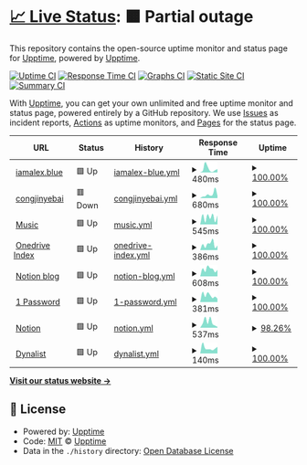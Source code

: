 # [📈 Live Status](https://status.iamalex.blue): <!--live status--> **🟧 Partial outage**

This repository contains the open-source uptime monitor and status page for [Upptime](https://upptime.js.org), powered by [Upptime](https://github.com/upptime/upptime).

[![Uptime CI](https://github.com/iamalexblue/siteuptime/workflows/Uptime%20CI/badge.svg)](https://github.com/iamalexblue/siteuptime/actions?query=workflow%3A%22Uptime+CI%22)
[![Response Time CI](https://github.com/iamalexblue/siteuptime/workflows/Response%20Time%20CI/badge.svg)](https://github.com/iamalexblue/siteuptime/actions?query=workflow%3A%22Response+Time+CI%22)
[![Graphs CI](https://github.com/iamalexblue/siteuptime/workflows/Graphs%20CI/badge.svg)](https://github.com/iamalexblue/siteuptime/actions?query=workflow%3A%22Graphs+CI%22)
[![Static Site CI](https://github.com/iamalexblue/siteuptime/workflows/Static%20Site%20CI/badge.svg)](https://github.com/iamalexblue/siteuptime/actions?query=workflow%3A%22Static+Site+CI%22)
[![Summary CI](https://github.com/iamalexblue/siteuptime/workflows/Summary%20CI/badge.svg)](https://github.com/iamalexblue/siteuptime/actions?query=workflow%3A%22Summary+CI%22)

With [Upptime](https://upptime.js.org), you can get your own unlimited and free uptime monitor and status page, powered entirely by a GitHub repository. We use [Issues](https://github.com/upptime/upptime/issues) as incident reports, [Actions](https://github.com/iamalexblue/siteuptime/actions) as uptime monitors, and [Pages](https://status.iamalex.blue) for the status page.

<!--start: status pages-->
<!-- This summary is generated by Upptime (https://github.com/upptime/upptime) -->
<!-- Do not edit this manually, your changes will be overwritten -->
<!-- prettier-ignore -->
| URL | Status | History | Response Time | Uptime |
| --- | ------ | ------- | ------------- | ------ |
| <img alt="" src="https://favicons.githubusercontent.com/iamalex.blue" height="13"> [iamalex.blue](https://iamalex.blue) | 🟩 Up | [iamalex-blue.yml](https://github.com/iamalexblue/siteuptime/commits/HEAD/history/iamalex-blue.yml) | <details><summary><img alt="Response time graph" src="./graphs/iamalex-blue/response-time-week.png" height="20"> 480ms</summary><br><a href="https://status.iamalex.blue/history/iamalex-blue"><img alt="Response time 521" src="https://img.shields.io/endpoint?url=https%3A%2F%2Fraw.githubusercontent.com%2Fiamalexblue%2Fsiteuptime%2FHEAD%2Fapi%2Fiamalex-blue%2Fresponse-time.json"></a><br><a href="https://status.iamalex.blue/history/iamalex-blue"><img alt="24-hour response time 443" src="https://img.shields.io/endpoint?url=https%3A%2F%2Fraw.githubusercontent.com%2Fiamalexblue%2Fsiteuptime%2FHEAD%2Fapi%2Fiamalex-blue%2Fresponse-time-day.json"></a><br><a href="https://status.iamalex.blue/history/iamalex-blue"><img alt="7-day response time 480" src="https://img.shields.io/endpoint?url=https%3A%2F%2Fraw.githubusercontent.com%2Fiamalexblue%2Fsiteuptime%2FHEAD%2Fapi%2Fiamalex-blue%2Fresponse-time-week.json"></a><br><a href="https://status.iamalex.blue/history/iamalex-blue"><img alt="30-day response time 467" src="https://img.shields.io/endpoint?url=https%3A%2F%2Fraw.githubusercontent.com%2Fiamalexblue%2Fsiteuptime%2FHEAD%2Fapi%2Fiamalex-blue%2Fresponse-time-month.json"></a><br><a href="https://status.iamalex.blue/history/iamalex-blue"><img alt="1-year response time 521" src="https://img.shields.io/endpoint?url=https%3A%2F%2Fraw.githubusercontent.com%2Fiamalexblue%2Fsiteuptime%2FHEAD%2Fapi%2Fiamalex-blue%2Fresponse-time-year.json"></a></details> | <details><summary><a href="https://status.iamalex.blue/history/iamalex-blue">100.00%</a></summary><a href="https://status.iamalex.blue/history/iamalex-blue"><img alt="All-time uptime 99.38%" src="https://img.shields.io/endpoint?url=https%3A%2F%2Fraw.githubusercontent.com%2Fiamalexblue%2Fsiteuptime%2FHEAD%2Fapi%2Fiamalex-blue%2Fuptime.json"></a><br><a href="https://status.iamalex.blue/history/iamalex-blue"><img alt="24-hour uptime 100.00%" src="https://img.shields.io/endpoint?url=https%3A%2F%2Fraw.githubusercontent.com%2Fiamalexblue%2Fsiteuptime%2FHEAD%2Fapi%2Fiamalex-blue%2Fuptime-day.json"></a><br><a href="https://status.iamalex.blue/history/iamalex-blue"><img alt="7-day uptime 100.00%" src="https://img.shields.io/endpoint?url=https%3A%2F%2Fraw.githubusercontent.com%2Fiamalexblue%2Fsiteuptime%2FHEAD%2Fapi%2Fiamalex-blue%2Fuptime-week.json"></a><br><a href="https://status.iamalex.blue/history/iamalex-blue"><img alt="30-day uptime 100.00%" src="https://img.shields.io/endpoint?url=https%3A%2F%2Fraw.githubusercontent.com%2Fiamalexblue%2Fsiteuptime%2FHEAD%2Fapi%2Fiamalex-blue%2Fuptime-month.json"></a><br><a href="https://status.iamalex.blue/history/iamalex-blue"><img alt="1-year uptime 99.38%" src="https://img.shields.io/endpoint?url=https%3A%2F%2Fraw.githubusercontent.com%2Fiamalexblue%2Fsiteuptime%2FHEAD%2Fapi%2Fiamalex-blue%2Fuptime-year.json"></a></details>
| <img alt="" src="https://favicons.githubusercontent.com/congjinyebai.red" height="13"> [congjinyebai](https://congjinyebai.red) | 🟥 Down | [congjinyebai.yml](https://github.com/iamalexblue/siteuptime/commits/HEAD/history/congjinyebai.yml) | <details><summary><img alt="Response time graph" src="./graphs/congjinyebai/response-time-week.png" height="20"> 680ms</summary><br><a href="https://status.iamalex.blue/history/congjinyebai"><img alt="Response time 437" src="https://img.shields.io/endpoint?url=https%3A%2F%2Fraw.githubusercontent.com%2Fiamalexblue%2Fsiteuptime%2FHEAD%2Fapi%2Fcongjinyebai%2Fresponse-time.json"></a><br><a href="https://status.iamalex.blue/history/congjinyebai"><img alt="24-hour response time 285" src="https://img.shields.io/endpoint?url=https%3A%2F%2Fraw.githubusercontent.com%2Fiamalexblue%2Fsiteuptime%2FHEAD%2Fapi%2Fcongjinyebai%2Fresponse-time-day.json"></a><br><a href="https://status.iamalex.blue/history/congjinyebai"><img alt="7-day response time 680" src="https://img.shields.io/endpoint?url=https%3A%2F%2Fraw.githubusercontent.com%2Fiamalexblue%2Fsiteuptime%2FHEAD%2Fapi%2Fcongjinyebai%2Fresponse-time-week.json"></a><br><a href="https://status.iamalex.blue/history/congjinyebai"><img alt="30-day response time 503" src="https://img.shields.io/endpoint?url=https%3A%2F%2Fraw.githubusercontent.com%2Fiamalexblue%2Fsiteuptime%2FHEAD%2Fapi%2Fcongjinyebai%2Fresponse-time-month.json"></a><br><a href="https://status.iamalex.blue/history/congjinyebai"><img alt="1-year response time 437" src="https://img.shields.io/endpoint?url=https%3A%2F%2Fraw.githubusercontent.com%2Fiamalexblue%2Fsiteuptime%2FHEAD%2Fapi%2Fcongjinyebai%2Fresponse-time-year.json"></a></details> | <details><summary><a href="https://status.iamalex.blue/history/congjinyebai">100.00%</a></summary><a href="https://status.iamalex.blue/history/congjinyebai"><img alt="All-time uptime 100.00%" src="https://img.shields.io/endpoint?url=https%3A%2F%2Fraw.githubusercontent.com%2Fiamalexblue%2Fsiteuptime%2FHEAD%2Fapi%2Fcongjinyebai%2Fuptime.json"></a><br><a href="https://status.iamalex.blue/history/congjinyebai"><img alt="24-hour uptime 99.99%" src="https://img.shields.io/endpoint?url=https%3A%2F%2Fraw.githubusercontent.com%2Fiamalexblue%2Fsiteuptime%2FHEAD%2Fapi%2Fcongjinyebai%2Fuptime-day.json"></a><br><a href="https://status.iamalex.blue/history/congjinyebai"><img alt="7-day uptime 100.00%" src="https://img.shields.io/endpoint?url=https%3A%2F%2Fraw.githubusercontent.com%2Fiamalexblue%2Fsiteuptime%2FHEAD%2Fapi%2Fcongjinyebai%2Fuptime-week.json"></a><br><a href="https://status.iamalex.blue/history/congjinyebai"><img alt="30-day uptime 100.00%" src="https://img.shields.io/endpoint?url=https%3A%2F%2Fraw.githubusercontent.com%2Fiamalexblue%2Fsiteuptime%2FHEAD%2Fapi%2Fcongjinyebai%2Fuptime-month.json"></a><br><a href="https://status.iamalex.blue/history/congjinyebai"><img alt="1-year uptime 100.00%" src="https://img.shields.io/endpoint?url=https%3A%2F%2Fraw.githubusercontent.com%2Fiamalexblue%2Fsiteuptime%2FHEAD%2Fapi%2Fcongjinyebai%2Fuptime-year.json"></a></details>
| <img alt="" src="https://favicons.githubusercontent.com/music.iamalex.blue" height="13"> [Music](https://music.iamalex.blue) | 🟩 Up | [music.yml](https://github.com/iamalexblue/siteuptime/commits/HEAD/history/music.yml) | <details><summary><img alt="Response time graph" src="./graphs/music/response-time-week.png" height="20"> 545ms</summary><br><a href="https://status.iamalex.blue/history/music"><img alt="Response time 317" src="https://img.shields.io/endpoint?url=https%3A%2F%2Fraw.githubusercontent.com%2Fiamalexblue%2Fsiteuptime%2FHEAD%2Fapi%2Fmusic%2Fresponse-time.json"></a><br><a href="https://status.iamalex.blue/history/music"><img alt="24-hour response time 685" src="https://img.shields.io/endpoint?url=https%3A%2F%2Fraw.githubusercontent.com%2Fiamalexblue%2Fsiteuptime%2FHEAD%2Fapi%2Fmusic%2Fresponse-time-day.json"></a><br><a href="https://status.iamalex.blue/history/music"><img alt="7-day response time 545" src="https://img.shields.io/endpoint?url=https%3A%2F%2Fraw.githubusercontent.com%2Fiamalexblue%2Fsiteuptime%2FHEAD%2Fapi%2Fmusic%2Fresponse-time-week.json"></a><br><a href="https://status.iamalex.blue/history/music"><img alt="30-day response time 373" src="https://img.shields.io/endpoint?url=https%3A%2F%2Fraw.githubusercontent.com%2Fiamalexblue%2Fsiteuptime%2FHEAD%2Fapi%2Fmusic%2Fresponse-time-month.json"></a><br><a href="https://status.iamalex.blue/history/music"><img alt="1-year response time 317" src="https://img.shields.io/endpoint?url=https%3A%2F%2Fraw.githubusercontent.com%2Fiamalexblue%2Fsiteuptime%2FHEAD%2Fapi%2Fmusic%2Fresponse-time-year.json"></a></details> | <details><summary><a href="https://status.iamalex.blue/history/music">100.00%</a></summary><a href="https://status.iamalex.blue/history/music"><img alt="All-time uptime 100.00%" src="https://img.shields.io/endpoint?url=https%3A%2F%2Fraw.githubusercontent.com%2Fiamalexblue%2Fsiteuptime%2FHEAD%2Fapi%2Fmusic%2Fuptime.json"></a><br><a href="https://status.iamalex.blue/history/music"><img alt="24-hour uptime 100.00%" src="https://img.shields.io/endpoint?url=https%3A%2F%2Fraw.githubusercontent.com%2Fiamalexblue%2Fsiteuptime%2FHEAD%2Fapi%2Fmusic%2Fuptime-day.json"></a><br><a href="https://status.iamalex.blue/history/music"><img alt="7-day uptime 100.00%" src="https://img.shields.io/endpoint?url=https%3A%2F%2Fraw.githubusercontent.com%2Fiamalexblue%2Fsiteuptime%2FHEAD%2Fapi%2Fmusic%2Fuptime-week.json"></a><br><a href="https://status.iamalex.blue/history/music"><img alt="30-day uptime 100.00%" src="https://img.shields.io/endpoint?url=https%3A%2F%2Fraw.githubusercontent.com%2Fiamalexblue%2Fsiteuptime%2FHEAD%2Fapi%2Fmusic%2Fuptime-month.json"></a><br><a href="https://status.iamalex.blue/history/music"><img alt="1-year uptime 100.00%" src="https://img.shields.io/endpoint?url=https%3A%2F%2Fraw.githubusercontent.com%2Fiamalexblue%2Fsiteuptime%2FHEAD%2Fapi%2Fmusic%2Fuptime-year.json"></a></details>
| <img alt="" src="https://favicons.githubusercontent.com/share.iamalex.blue" height="13"> [Onedrive Index](https://share.iamalex.blue) | 🟩 Up | [onedrive-index.yml](https://github.com/iamalexblue/siteuptime/commits/HEAD/history/onedrive-index.yml) | <details><summary><img alt="Response time graph" src="./graphs/onedrive-index/response-time-week.png" height="20"> 386ms</summary><br><a href="https://status.iamalex.blue/history/onedrive-index"><img alt="Response time 310" src="https://img.shields.io/endpoint?url=https%3A%2F%2Fraw.githubusercontent.com%2Fiamalexblue%2Fsiteuptime%2FHEAD%2Fapi%2Fonedrive-index%2Fresponse-time.json"></a><br><a href="https://status.iamalex.blue/history/onedrive-index"><img alt="24-hour response time 309" src="https://img.shields.io/endpoint?url=https%3A%2F%2Fraw.githubusercontent.com%2Fiamalexblue%2Fsiteuptime%2FHEAD%2Fapi%2Fonedrive-index%2Fresponse-time-day.json"></a><br><a href="https://status.iamalex.blue/history/onedrive-index"><img alt="7-day response time 386" src="https://img.shields.io/endpoint?url=https%3A%2F%2Fraw.githubusercontent.com%2Fiamalexblue%2Fsiteuptime%2FHEAD%2Fapi%2Fonedrive-index%2Fresponse-time-week.json"></a><br><a href="https://status.iamalex.blue/history/onedrive-index"><img alt="30-day response time 339" src="https://img.shields.io/endpoint?url=https%3A%2F%2Fraw.githubusercontent.com%2Fiamalexblue%2Fsiteuptime%2FHEAD%2Fapi%2Fonedrive-index%2Fresponse-time-month.json"></a><br><a href="https://status.iamalex.blue/history/onedrive-index"><img alt="1-year response time 310" src="https://img.shields.io/endpoint?url=https%3A%2F%2Fraw.githubusercontent.com%2Fiamalexblue%2Fsiteuptime%2FHEAD%2Fapi%2Fonedrive-index%2Fresponse-time-year.json"></a></details> | <details><summary><a href="https://status.iamalex.blue/history/onedrive-index">100.00%</a></summary><a href="https://status.iamalex.blue/history/onedrive-index"><img alt="All-time uptime 99.69%" src="https://img.shields.io/endpoint?url=https%3A%2F%2Fraw.githubusercontent.com%2Fiamalexblue%2Fsiteuptime%2FHEAD%2Fapi%2Fonedrive-index%2Fuptime.json"></a><br><a href="https://status.iamalex.blue/history/onedrive-index"><img alt="24-hour uptime 100.00%" src="https://img.shields.io/endpoint?url=https%3A%2F%2Fraw.githubusercontent.com%2Fiamalexblue%2Fsiteuptime%2FHEAD%2Fapi%2Fonedrive-index%2Fuptime-day.json"></a><br><a href="https://status.iamalex.blue/history/onedrive-index"><img alt="7-day uptime 100.00%" src="https://img.shields.io/endpoint?url=https%3A%2F%2Fraw.githubusercontent.com%2Fiamalexblue%2Fsiteuptime%2FHEAD%2Fapi%2Fonedrive-index%2Fuptime-week.json"></a><br><a href="https://status.iamalex.blue/history/onedrive-index"><img alt="30-day uptime 100.00%" src="https://img.shields.io/endpoint?url=https%3A%2F%2Fraw.githubusercontent.com%2Fiamalexblue%2Fsiteuptime%2FHEAD%2Fapi%2Fonedrive-index%2Fuptime-month.json"></a><br><a href="https://status.iamalex.blue/history/onedrive-index"><img alt="1-year uptime 99.69%" src="https://img.shields.io/endpoint?url=https%3A%2F%2Fraw.githubusercontent.com%2Fiamalexblue%2Fsiteuptime%2FHEAD%2Fapi%2Fonedrive-index%2Fuptime-year.json"></a></details>
| <img alt="" src="https://favicons.githubusercontent.com/notion.iamalex.blue" height="13"> [Notion blog](https://notion.iamalex.blue) | 🟩 Up | [notion-blog.yml](https://github.com/iamalexblue/siteuptime/commits/HEAD/history/notion-blog.yml) | <details><summary><img alt="Response time graph" src="./graphs/notion-blog/response-time-week.png" height="20"> 608ms</summary><br><a href="https://status.iamalex.blue/history/notion-blog"><img alt="Response time 578" src="https://img.shields.io/endpoint?url=https%3A%2F%2Fraw.githubusercontent.com%2Fiamalexblue%2Fsiteuptime%2FHEAD%2Fapi%2Fnotion-blog%2Fresponse-time.json"></a><br><a href="https://status.iamalex.blue/history/notion-blog"><img alt="24-hour response time 553" src="https://img.shields.io/endpoint?url=https%3A%2F%2Fraw.githubusercontent.com%2Fiamalexblue%2Fsiteuptime%2FHEAD%2Fapi%2Fnotion-blog%2Fresponse-time-day.json"></a><br><a href="https://status.iamalex.blue/history/notion-blog"><img alt="7-day response time 608" src="https://img.shields.io/endpoint?url=https%3A%2F%2Fraw.githubusercontent.com%2Fiamalexblue%2Fsiteuptime%2FHEAD%2Fapi%2Fnotion-blog%2Fresponse-time-week.json"></a><br><a href="https://status.iamalex.blue/history/notion-blog"><img alt="30-day response time 565" src="https://img.shields.io/endpoint?url=https%3A%2F%2Fraw.githubusercontent.com%2Fiamalexblue%2Fsiteuptime%2FHEAD%2Fapi%2Fnotion-blog%2Fresponse-time-month.json"></a><br><a href="https://status.iamalex.blue/history/notion-blog"><img alt="1-year response time 578" src="https://img.shields.io/endpoint?url=https%3A%2F%2Fraw.githubusercontent.com%2Fiamalexblue%2Fsiteuptime%2FHEAD%2Fapi%2Fnotion-blog%2Fresponse-time-year.json"></a></details> | <details><summary><a href="https://status.iamalex.blue/history/notion-blog">100.00%</a></summary><a href="https://status.iamalex.blue/history/notion-blog"><img alt="All-time uptime 99.97%" src="https://img.shields.io/endpoint?url=https%3A%2F%2Fraw.githubusercontent.com%2Fiamalexblue%2Fsiteuptime%2FHEAD%2Fapi%2Fnotion-blog%2Fuptime.json"></a><br><a href="https://status.iamalex.blue/history/notion-blog"><img alt="24-hour uptime 100.00%" src="https://img.shields.io/endpoint?url=https%3A%2F%2Fraw.githubusercontent.com%2Fiamalexblue%2Fsiteuptime%2FHEAD%2Fapi%2Fnotion-blog%2Fuptime-day.json"></a><br><a href="https://status.iamalex.blue/history/notion-blog"><img alt="7-day uptime 100.00%" src="https://img.shields.io/endpoint?url=https%3A%2F%2Fraw.githubusercontent.com%2Fiamalexblue%2Fsiteuptime%2FHEAD%2Fapi%2Fnotion-blog%2Fuptime-week.json"></a><br><a href="https://status.iamalex.blue/history/notion-blog"><img alt="30-day uptime 100.00%" src="https://img.shields.io/endpoint?url=https%3A%2F%2Fraw.githubusercontent.com%2Fiamalexblue%2Fsiteuptime%2FHEAD%2Fapi%2Fnotion-blog%2Fuptime-month.json"></a><br><a href="https://status.iamalex.blue/history/notion-blog"><img alt="1-year uptime 99.97%" src="https://img.shields.io/endpoint?url=https%3A%2F%2Fraw.githubusercontent.com%2Fiamalexblue%2Fsiteuptime%2FHEAD%2Fapi%2Fnotion-blog%2Fuptime-year.json"></a></details>
| <img alt="" src="https://favicons.githubusercontent.com/1password.statuspage.io" height="13"> [1 Password](https://1password.statuspage.io) | 🟩 Up | [1-password.yml](https://github.com/iamalexblue/siteuptime/commits/HEAD/history/1-password.yml) | <details><summary><img alt="Response time graph" src="./graphs/1-password/response-time-week.png" height="20"> 381ms</summary><br><a href="https://status.iamalex.blue/history/1-password"><img alt="Response time 469" src="https://img.shields.io/endpoint?url=https%3A%2F%2Fraw.githubusercontent.com%2Fiamalexblue%2Fsiteuptime%2FHEAD%2Fapi%2F1-password%2Fresponse-time.json"></a><br><a href="https://status.iamalex.blue/history/1-password"><img alt="24-hour response time 201" src="https://img.shields.io/endpoint?url=https%3A%2F%2Fraw.githubusercontent.com%2Fiamalexblue%2Fsiteuptime%2FHEAD%2Fapi%2F1-password%2Fresponse-time-day.json"></a><br><a href="https://status.iamalex.blue/history/1-password"><img alt="7-day response time 381" src="https://img.shields.io/endpoint?url=https%3A%2F%2Fraw.githubusercontent.com%2Fiamalexblue%2Fsiteuptime%2FHEAD%2Fapi%2F1-password%2Fresponse-time-week.json"></a><br><a href="https://status.iamalex.blue/history/1-password"><img alt="30-day response time 534" src="https://img.shields.io/endpoint?url=https%3A%2F%2Fraw.githubusercontent.com%2Fiamalexblue%2Fsiteuptime%2FHEAD%2Fapi%2F1-password%2Fresponse-time-month.json"></a><br><a href="https://status.iamalex.blue/history/1-password"><img alt="1-year response time 469" src="https://img.shields.io/endpoint?url=https%3A%2F%2Fraw.githubusercontent.com%2Fiamalexblue%2Fsiteuptime%2FHEAD%2Fapi%2F1-password%2Fresponse-time-year.json"></a></details> | <details><summary><a href="https://status.iamalex.blue/history/1-password">100.00%</a></summary><a href="https://status.iamalex.blue/history/1-password"><img alt="All-time uptime 100.00%" src="https://img.shields.io/endpoint?url=https%3A%2F%2Fraw.githubusercontent.com%2Fiamalexblue%2Fsiteuptime%2FHEAD%2Fapi%2F1-password%2Fuptime.json"></a><br><a href="https://status.iamalex.blue/history/1-password"><img alt="24-hour uptime 100.00%" src="https://img.shields.io/endpoint?url=https%3A%2F%2Fraw.githubusercontent.com%2Fiamalexblue%2Fsiteuptime%2FHEAD%2Fapi%2F1-password%2Fuptime-day.json"></a><br><a href="https://status.iamalex.blue/history/1-password"><img alt="7-day uptime 100.00%" src="https://img.shields.io/endpoint?url=https%3A%2F%2Fraw.githubusercontent.com%2Fiamalexblue%2Fsiteuptime%2FHEAD%2Fapi%2F1-password%2Fuptime-week.json"></a><br><a href="https://status.iamalex.blue/history/1-password"><img alt="30-day uptime 100.00%" src="https://img.shields.io/endpoint?url=https%3A%2F%2Fraw.githubusercontent.com%2Fiamalexblue%2Fsiteuptime%2FHEAD%2Fapi%2F1-password%2Fuptime-month.json"></a><br><a href="https://status.iamalex.blue/history/1-password"><img alt="1-year uptime 100.00%" src="https://img.shields.io/endpoint?url=https%3A%2F%2Fraw.githubusercontent.com%2Fiamalexblue%2Fsiteuptime%2FHEAD%2Fapi%2F1-password%2Fuptime-year.json"></a></details>
| <img alt="" src="https://favicons.githubusercontent.com/www.notion.so" height="13"> [Notion](https://www.notion.so) | 🟩 Up | [notion.yml](https://github.com/iamalexblue/siteuptime/commits/HEAD/history/notion.yml) | <details><summary><img alt="Response time graph" src="./graphs/notion/response-time-week.png" height="20"> 537ms</summary><br><a href="https://status.iamalex.blue/history/notion"><img alt="Response time 446" src="https://img.shields.io/endpoint?url=https%3A%2F%2Fraw.githubusercontent.com%2Fiamalexblue%2Fsiteuptime%2FHEAD%2Fapi%2Fnotion%2Fresponse-time.json"></a><br><a href="https://status.iamalex.blue/history/notion"><img alt="24-hour response time 84" src="https://img.shields.io/endpoint?url=https%3A%2F%2Fraw.githubusercontent.com%2Fiamalexblue%2Fsiteuptime%2FHEAD%2Fapi%2Fnotion%2Fresponse-time-day.json"></a><br><a href="https://status.iamalex.blue/history/notion"><img alt="7-day response time 537" src="https://img.shields.io/endpoint?url=https%3A%2F%2Fraw.githubusercontent.com%2Fiamalexblue%2Fsiteuptime%2FHEAD%2Fapi%2Fnotion%2Fresponse-time-week.json"></a><br><a href="https://status.iamalex.blue/history/notion"><img alt="30-day response time 612" src="https://img.shields.io/endpoint?url=https%3A%2F%2Fraw.githubusercontent.com%2Fiamalexblue%2Fsiteuptime%2FHEAD%2Fapi%2Fnotion%2Fresponse-time-month.json"></a><br><a href="https://status.iamalex.blue/history/notion"><img alt="1-year response time 446" src="https://img.shields.io/endpoint?url=https%3A%2F%2Fraw.githubusercontent.com%2Fiamalexblue%2Fsiteuptime%2FHEAD%2Fapi%2Fnotion%2Fresponse-time-year.json"></a></details> | <details><summary><a href="https://status.iamalex.blue/history/notion">98.26%</a></summary><a href="https://status.iamalex.blue/history/notion"><img alt="All-time uptime 99.52%" src="https://img.shields.io/endpoint?url=https%3A%2F%2Fraw.githubusercontent.com%2Fiamalexblue%2Fsiteuptime%2FHEAD%2Fapi%2Fnotion%2Fuptime.json"></a><br><a href="https://status.iamalex.blue/history/notion"><img alt="24-hour uptime 100.00%" src="https://img.shields.io/endpoint?url=https%3A%2F%2Fraw.githubusercontent.com%2Fiamalexblue%2Fsiteuptime%2FHEAD%2Fapi%2Fnotion%2Fuptime-day.json"></a><br><a href="https://status.iamalex.blue/history/notion"><img alt="7-day uptime 98.26%" src="https://img.shields.io/endpoint?url=https%3A%2F%2Fraw.githubusercontent.com%2Fiamalexblue%2Fsiteuptime%2FHEAD%2Fapi%2Fnotion%2Fuptime-week.json"></a><br><a href="https://status.iamalex.blue/history/notion"><img alt="30-day uptime 99.50%" src="https://img.shields.io/endpoint?url=https%3A%2F%2Fraw.githubusercontent.com%2Fiamalexblue%2Fsiteuptime%2FHEAD%2Fapi%2Fnotion%2Fuptime-month.json"></a><br><a href="https://status.iamalex.blue/history/notion"><img alt="1-year uptime 99.52%" src="https://img.shields.io/endpoint?url=https%3A%2F%2Fraw.githubusercontent.com%2Fiamalexblue%2Fsiteuptime%2FHEAD%2Fapi%2Fnotion%2Fuptime-year.json"></a></details>
| <img alt="" src="https://favicons.githubusercontent.com/dynalist.io" height="13"> [Dynalist](https://dynalist.io) | 🟩 Up | [dynalist.yml](https://github.com/iamalexblue/siteuptime/commits/HEAD/history/dynalist.yml) | <details><summary><img alt="Response time graph" src="./graphs/dynalist/response-time-week.png" height="20"> 140ms</summary><br><a href="https://status.iamalex.blue/history/dynalist"><img alt="Response time 173" src="https://img.shields.io/endpoint?url=https%3A%2F%2Fraw.githubusercontent.com%2Fiamalexblue%2Fsiteuptime%2FHEAD%2Fapi%2Fdynalist%2Fresponse-time.json"></a><br><a href="https://status.iamalex.blue/history/dynalist"><img alt="24-hour response time 170" src="https://img.shields.io/endpoint?url=https%3A%2F%2Fraw.githubusercontent.com%2Fiamalexblue%2Fsiteuptime%2FHEAD%2Fapi%2Fdynalist%2Fresponse-time-day.json"></a><br><a href="https://status.iamalex.blue/history/dynalist"><img alt="7-day response time 140" src="https://img.shields.io/endpoint?url=https%3A%2F%2Fraw.githubusercontent.com%2Fiamalexblue%2Fsiteuptime%2FHEAD%2Fapi%2Fdynalist%2Fresponse-time-week.json"></a><br><a href="https://status.iamalex.blue/history/dynalist"><img alt="30-day response time 148" src="https://img.shields.io/endpoint?url=https%3A%2F%2Fraw.githubusercontent.com%2Fiamalexblue%2Fsiteuptime%2FHEAD%2Fapi%2Fdynalist%2Fresponse-time-month.json"></a><br><a href="https://status.iamalex.blue/history/dynalist"><img alt="1-year response time 173" src="https://img.shields.io/endpoint?url=https%3A%2F%2Fraw.githubusercontent.com%2Fiamalexblue%2Fsiteuptime%2FHEAD%2Fapi%2Fdynalist%2Fresponse-time-year.json"></a></details> | <details><summary><a href="https://status.iamalex.blue/history/dynalist">100.00%</a></summary><a href="https://status.iamalex.blue/history/dynalist"><img alt="All-time uptime 99.85%" src="https://img.shields.io/endpoint?url=https%3A%2F%2Fraw.githubusercontent.com%2Fiamalexblue%2Fsiteuptime%2FHEAD%2Fapi%2Fdynalist%2Fuptime.json"></a><br><a href="https://status.iamalex.blue/history/dynalist"><img alt="24-hour uptime 100.00%" src="https://img.shields.io/endpoint?url=https%3A%2F%2Fraw.githubusercontent.com%2Fiamalexblue%2Fsiteuptime%2FHEAD%2Fapi%2Fdynalist%2Fuptime-day.json"></a><br><a href="https://status.iamalex.blue/history/dynalist"><img alt="7-day uptime 100.00%" src="https://img.shields.io/endpoint?url=https%3A%2F%2Fraw.githubusercontent.com%2Fiamalexblue%2Fsiteuptime%2FHEAD%2Fapi%2Fdynalist%2Fuptime-week.json"></a><br><a href="https://status.iamalex.blue/history/dynalist"><img alt="30-day uptime 99.87%" src="https://img.shields.io/endpoint?url=https%3A%2F%2Fraw.githubusercontent.com%2Fiamalexblue%2Fsiteuptime%2FHEAD%2Fapi%2Fdynalist%2Fuptime-month.json"></a><br><a href="https://status.iamalex.blue/history/dynalist"><img alt="1-year uptime 99.85%" src="https://img.shields.io/endpoint?url=https%3A%2F%2Fraw.githubusercontent.com%2Fiamalexblue%2Fsiteuptime%2FHEAD%2Fapi%2Fdynalist%2Fuptime-year.json"></a></details>

<!--end: status pages-->

[**Visit our status website →**](https://status.iamalex.blue)

## 📄 License

- Powered by: [Upptime](https://github.com/upptime/upptime)
- Code: [MIT](./LICENSE) © [Upptime](https://upptime.js.org)
- Data in the `./history` directory: [Open Database License](https://opendatacommons.org/licenses/odbl/1-0/)
